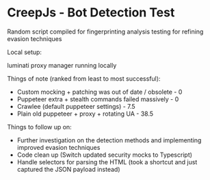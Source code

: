 # CreepJs - Bot Detection Test

Random script compiled for fingerprinting analysis testing for refining evasion techniques

Local setup:

luminati proxy manager running locally

Things of note (ranked from least to most successful):

- Custom mocking + patching was out of date / obsolete - 0
- Puppeteer extra + stealth commands failed massively - 0
- Crawlee (default puppeteer settings) - 7.5
- Plain old puppeteer + proxy + rotating UA - 38.5

Things to follow up on:

- Further investigation on the detection methods and implementing improved evasion techniques
- Code clean up (Switch updated security mocks to Typescript)
- Handle selectors for parsing the HTML (took a shortcut and just captured the JSON payload instead)
